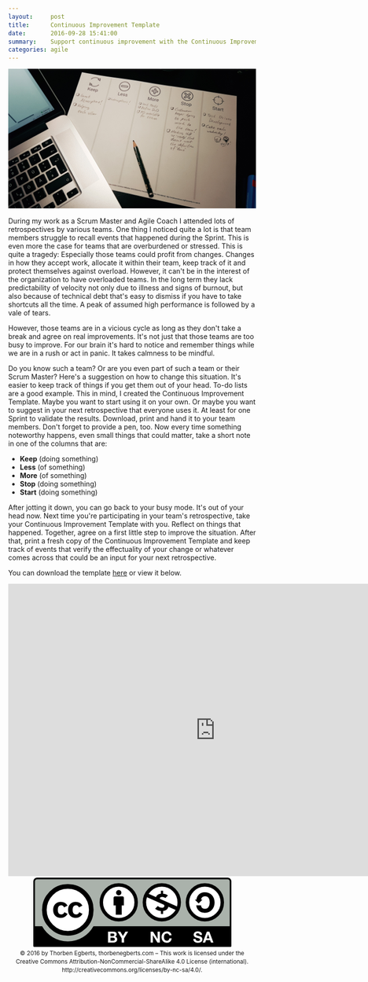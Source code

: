 ```yaml
---
layout:     post
title:      Continuous Improvement Template
date:       2016-09-28 15:41:00
summary:    Support continuous improvement with the Continuous Improvement Template.
categories: agile
---
```


<center>
	<img src="/assets/2016-09-28-continuous-improvement-template/ContinuousImprovementTemplate.jpg">
</center>

During my work as a Scrum Master and Agile Coach I attended lots of retrospectives by various teams. One thing I noticed quite a lot is that team members struggle to recall events that happened during the Sprint. This is even more the case for teams that are overburdened or stressed. This is quite a tragedy: Especially those teams could profit from changes. Changes in how they accept work, allocate it within their team, keep track of it and protect themselves against overload. However, it can't be in the interest of the organization to have overloaded teams. In the long term they lack predictability of velocity not only due to illness and signs of burnout, but also because of technical debt that's easy to dismiss if you have to take shortcuts all the time. A peak of assumed high performance is followed by a vale of tears.

However, those teams are in a vicious cycle as long as they don't take a break and agree on real improvements. It's not just that those teams are too busy to improve. For our brain it's hard to notice and remember things while we are in a rush or act in panic. It takes calmness to be mindful.

Do you know such a team? Or are you even part of such a team or their Scrum Master? Here's a suggestion on how to change this situation. It's easier to keep track of things if you get them out of your head. To-do lists are a good example. This in mind, I created the Continuous Improvement Template. Maybe you want to start using it on your own. Or maybe you want to suggest in your next retrospective that everyone uses it. At least for one Sprint to validate the results. Download, print and hand it to your team members. Don't forget to provide a pen, too. Now every time something noteworthy happens, even small things that could matter, take a short note in one of the columns that are:

 - **Keep** (doing something)
 - **Less** (of something)
 - **More** (of something)
 - **Stop** (doing something)
 - **Start** (doing something)

 After jotting it down, you can go back to your busy mode. It's out of your head now. Next time you're participating in your team's retrospective, take your Continuous Improvement Template with you. Reflect on things that happened. Together, agree on a first little step to improve the situation. After that, print a fresh copy of the Continuous Improvement Template and keep track of events that verify the effectuality of your change or whatever comes across that could be an input for your next retrospective.

 You can download the template [here](/download/continuous-improvement-template.pdf) or view it below.

<center>
	<iframe src="http://docs.google.com/gview?url={{site.url}}/download/continuous-improvement-template.pdf&embedded=true" style="width:842px; height:595px;" frameborder="0"></iframe>
</center>

<center>
	<img src="/assets/by-nc-sa.png">
</center>
<center>
	<small>© 2016 by Thorben Egberts, thorbenegberts.com – This work is licensed under the Creative Commons Attribution-NonCommercial-ShareAlike 4.0 License (international). http://creativecommons.org/licenses/by-nc-sa/4.0/.</small>
</center>